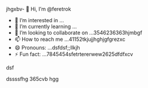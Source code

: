 jhgxbv- 👋 Hi, I’m @feretrok
- 👀 I’m interested in ...
- 🌱 I’m currently learning ...
- 💞️ I’m looking to collaborate on ...3546236363hjmbgf
- 📫 How to reach me ...41152tkjujjhghjgfgrezxc
- 😄 Pronouns: ...dsfdsf;;llkjh
- ⚡ Fun fact: ...7845454sfetrtererwew2625dfdfxcv
<!---2fdguydsfsdfsdfvdfdsdsfile) appears on your GitHub profile.
You can click the Preview link to take a look at your changes.53zxsd666996rtytyr
--->dsf
dssssfhg
365cvb
hgg
